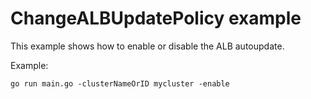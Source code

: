 # ChangeALBUpdatePolicy example

This example shows how to enable or disable the ALB autoupdate.

Example: 

```
go run main.go -clusterNameOrID mycluster -enable
```